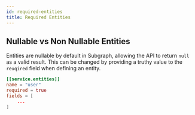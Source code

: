 ```yaml
---
id: required-entities
title: Required Entities
---
```


## Nullable vs Non Nullable Entities

Entities are nullable by default in Subgraph, allowing the API to return `null` as a
valid result. This can be changed by providing a truthy value to the `reuqired` field
when defining an entity.

```toml
[[service.entities]]
name = "user"
required = true
fields = [
    ...
]
```
